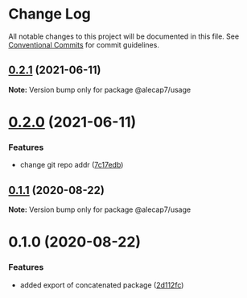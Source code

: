 # Change Log

All notable changes to this project will be documented in this file.
See [Conventional Commits](https://conventionalcommits.org) for commit guidelines.

## [0.2.1](https://github.com/wenytang-ms-123/lerna-semantic-versioning-example/compare/@alecap7/usage@0.2.0...@alecap7/usage@0.2.1) (2021-06-11)

**Note:** Version bump only for package @alecap7/usage





# [0.2.0](https://github.com/wenytang-ms-123/lerna-semantic-versioning-example/compare/@alecap7/usage@0.1.1...@alecap7/usage@0.2.0) (2021-06-11)


### Features

* change git repo addr ([7c17edb](https://github.com/wenytang-ms-123/lerna-semantic-versioning-example/commit/7c17edbaefb6b8f7ecee2e57e55f7d60bf42c149))





## [0.1.1](https://github.com/alecap7/lerna-semantic-versioning-example/compare/@alecap7/usage@0.1.0...@alecap7/usage@0.1.1) (2020-08-22)

**Note:** Version bump only for package @alecap7/usage





# 0.1.0 (2020-08-22)


### Features

* added export of concatenated package ([2d112fc](https://github.com/alecap7/lerna-semantic-versioning-example/commit/2d112fcd5ce53c7351c9fa50f8889db0741fbfcf))
